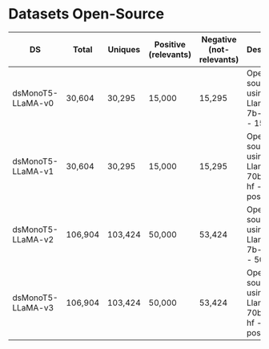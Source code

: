 # Datasets Open-Source

| DS               | Total             | Uniques           | Positive (relevants) | Negative (not-relevants) | Description                                        |
| ---------------- | ----------------- | ----------------- | -------------------- | ------------------------ | -------------------------------------------------- |
| dsMonoT5-LLaMA-v0 |            30,604 |            30,295 |            15,000    |            15,295        | Open source  using : Llama-2-7b-chat-hf - 15k pos  |
| dsMonoT5-LLaMA-v1 |            30,604 |            30,295 |            15,000    |            15,295        | Open source  using : Llama-2-70b-chat-hf - 15k pos |
| dsMonoT5-LLaMA-v2 |          106,904  |          103,424  |            50,000    |            53,424        | Open source  using : Llama-2-7b-chat-hf - 50k pos  |
| dsMonoT5-LLaMA-v3 |          106,904  |          103,424  |            50,000    |            53,424        | Open source  using : Llama-2-70b-chat-hf - 50k pos |
